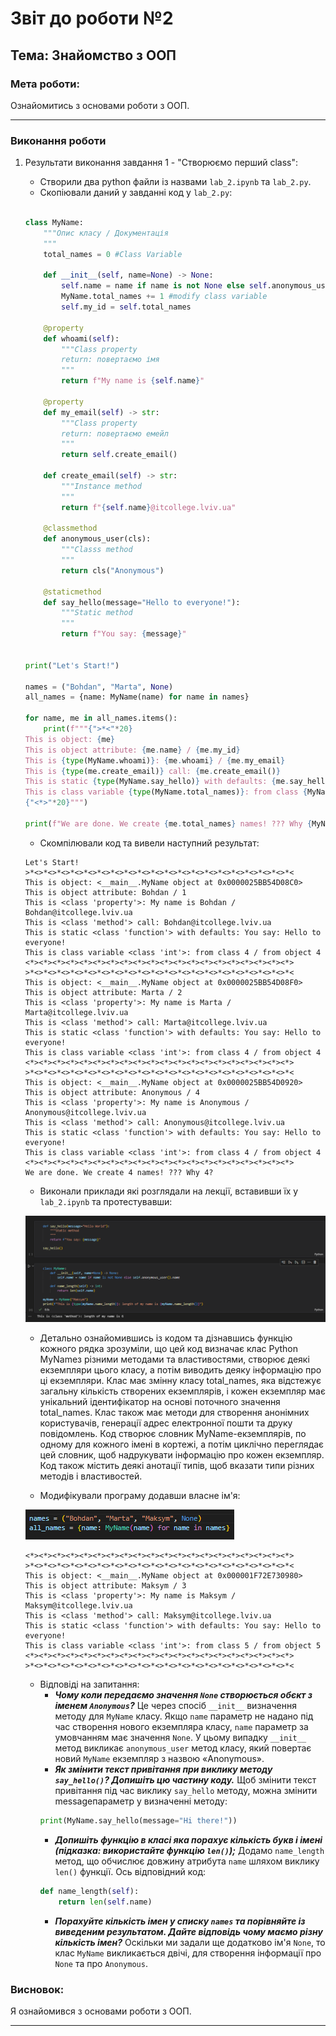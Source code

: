 # Звіт до роботи №2
## Тема: Знайомство з ООП
### Мета роботи: 
Ознайомитись з основами роботи з ООП.

---
### Виконання роботи
1. Результати виконання завдання 1 - "Створюємо перший class":
    - Створили два python файли із назвами `lab_2.ipynb` та `lab_2.py`.
    - Скопіювали даний у завданні код у `lab_2.py`:

    ```python
    
    class MyName:
        """Опис класу / Документація
        """
        total_names = 0 #Class Variable

        def __init__(self, name=None) -> None:
            self.name = name if name is not None else self.anonymous_user().name #Class attributes / Instance variables
            MyName.total_names += 1 #modify class variable
            self.my_id = self.total_names

        @property
        def whoami(self): 
            """Class property
            return: повертаємо імя 
            """
            return f"My name is {self.name}"
        
        @property
        def my_email(self) -> str:
            """Class property
            return: повертаємо емейл
            """
            return self.create_email()
        
        def create_email(self) -> str:
            """Instance method
            """
            return f"{self.name}@itcollege.lviv.ua"

        @classmethod
        def anonymous_user(cls):
            """Classs method
            """
            return cls("Anonymous")
        
        @staticmethod
        def say_hello(message="Hello to everyone!"):
            """Static method
            """
            return f"You say: {message}"


    print("Let's Start!")

    names = ("Bohdan", "Marta", None)
    all_names = {name: MyName(name) for name in names}

    for name, me in all_names.items():
        print(f"""{">*<"*20}
    This is object: {me} 
    This is object attribute: {me.name} / {me.my_id}
    This is {type(MyName.whoami)}: {me.whoami} / {me.my_email}
    This is {type(me.create_email)} call: {me.create_email()}
    This is static {type(MyName.say_hello)} with defaults: {me.say_hello()} 
    This is class variable {type(MyName.total_names)}: from class {MyName.total_names} / from object {me.total_names}
    {"<*>"*20}""")

    print(f"We are done. We create {me.total_names} names! ??? Why {MyName.total_names}?")
    ```

    - Скомпілювали код та вивели наступний результат:

    ```
    Let's Start!
    >*<>*<>*<>*<>*<>*<>*<>*<>*<>*<>*<>*<>*<>*<>*<>*<>*<>*<>*<>*<
    This is object: <__main__.MyName object at 0x0000025BB54D08C0> 
    This is object attribute: Bohdan / 1
    This is <class 'property'>: My name is Bohdan / Bohdan@itcollege.lviv.ua     
    This is <class 'method'> call: Bohdan@itcollege.lviv.ua
    This is static <class 'function'> with defaults: You say: Hello to everyone! 
    This is class variable <class 'int'>: from class 4 / from object 4
    <*><*><*><*><*><*><*><*><*><*><*><*><*><*><*><*><*><*><*><*>
    >*<>*<>*<>*<>*<>*<>*<>*<>*<>*<>*<>*<>*<>*<>*<>*<>*<>*<>*<>*<
    This is object: <__main__.MyName object at 0x0000025BB54D08F0> 
    This is object attribute: Marta / 2
    This is <class 'property'>: My name is Marta / Marta@itcollege.lviv.ua
    This is <class 'method'> call: Marta@itcollege.lviv.ua
    This is static <class 'function'> with defaults: You say: Hello to everyone!
    This is class variable <class 'int'>: from class 4 / from object 4
    <*><*><*><*><*><*><*><*><*><*><*><*><*><*><*><*><*><*><*><*>
    >*<>*<>*<>*<>*<>*<>*<>*<>*<>*<>*<>*<>*<>*<>*<>*<>*<>*<>*<>*<
    This is object: <__main__.MyName object at 0x0000025BB54D0920>
    This is object attribute: Anonymous / 4
    This is <class 'property'>: My name is Anonymous / Anonymous@itcollege.lviv.ua
    This is <class 'method'> call: Anonymous@itcollege.lviv.ua
    This is static <class 'function'> with defaults: You say: Hello to everyone!
    This is class variable <class 'int'>: from class 4 / from object 4
    <*><*><*><*><*><*><*><*><*><*><*><*><*><*><*><*><*><*><*><*>
    We are done. We create 4 names! ??? Why 4?
    ```

    - Виконали приклади які розглядали на лекції, вставивши їх у `lab_2.ipynb` та протестувавши:

    ![ipynb](images/ipynb.png "ipynb")

    - Детально ознайомившись із кодом та дізнавшись функцію кожного рядка зрозуміли, що цей код визначає клас Python MyNameз різними методами та властивостями, створює деякі екземпляри цього класу, а потім виводить деяку інформацію про ці екземпляри. Клас має змінну класу total_names, яка відстежує загальну кількість створених екземплярів, і кожен екземпляр має унікальний ідентифікатор на основі поточного значення total_names. Клас також має методи для створення анонімних користувачів, генерації адрес електронної пошти та друку повідомлень. Код створює словник MyName-екземплярів, по одному для кожного імені в кортежі, а потім циклічно переглядає цей словник, щоб надрукувати інформацію про кожен екземпляр. Код також містить деякі анотації типів, щоб вказати типи різних методів і властивостей.

    - Модифікували програму додавши власне ім'я:

    ![add_name](images/add_name.png "add_name")

    ```
    <*><*><*><*><*><*><*><*><*><*><*><*><*><*><*><*><*><*><*><*>
    >*<>*<>*<>*<>*<>*<>*<>*<>*<>*<>*<>*<>*<>*<>*<>*<>*<>*<>*<>*<
    This is object: <__main__.MyName object at 0x000001F72E730980>
    This is object attribute: Maksym / 3
    This is <class 'property'>: My name is Maksym / Maksym@itcollege.lviv.ua
    This is <class 'method'> call: Maksym@itcollege.lviv.ua
    This is static <class 'function'> with defaults: You say: Hello to everyone!
    This is class variable <class 'int'>: from class 5 / from object 5
    <*><*><*><*><*><*><*><*><*><*><*><*><*><*><*><*><*><*><*><*>
    >*<>*<>*<>*<>*<>*<>*<>*<>*<>*<>*<>*<>*<>*<>*<>*<>*<>*<>*<>*<
    ```

    - Відповіді на запитання:
        - ***Чому коли передаємо значення `None` створюється обєкт з іменем `Anonymous`?*** 
        Це через спосіб `__init__` визначення методу для `MyName` класу. Якщо `name` параметр не надано під час створення нового екземпляра класу, `name` параметр за умовчанням має значення `None`. У цьому випадку `__init__` метод викликає `anonymous_user` метод класу, який повертає новий `MyName` екземпляр з назвою «Anonymous».
        - ***Як змінити текст привітання при виклику методу `say_hello()`? Допишіть цю частину коду.***
        Щоб змінити текст привітання під час виклику `say_hello` методу, можна змінити messageпараметр у визначенні методу:
        ```python
        print(MyName.say_hello(message="Hi there!"))
        ```
        - ***Допишіть функцію в класі яка порахує кількість букв і імені (підказка: використайте функцію `len()`);***
        Додамо `name_length` метод, що обчислює довжину атрибута `name` шляхом виклику `len()` функції. Ось відповідний код:
        ```python
        def name_length(self):
            return len(self.name)
        ```
        - ***Порахуйте кількість імен у списку `names` та порівняйте із виведеним результатом. Дайте відповідь чому маємо різну кількість імен?***
        Оскільки ми задали ще додатково ім'я `None`, то клас `MyName` викликається двічі, для створення інформації про `None` та про `Anonymous`. 

### Висновок: 
Я ознайомився з основами роботи з ООП.

---